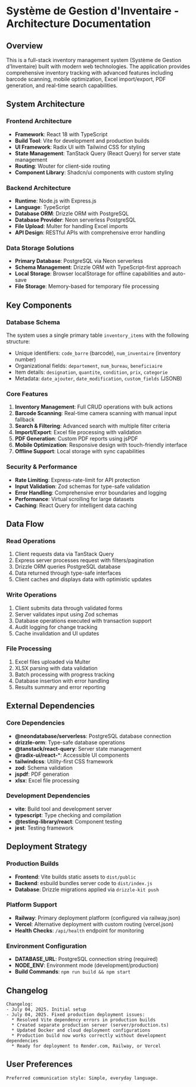 # Système de Gestion d'Inventaire - Architecture Documentation

## Overview

This is a full-stack inventory management system (Système de Gestion d'Inventaire) built with modern web technologies. The application provides comprehensive inventory tracking with advanced features including barcode scanning, mobile optimization, Excel import/export, PDF generation, and real-time search capabilities.

## System Architecture

### Frontend Architecture
- **Framework**: React 18 with TypeScript
- **Build Tool**: Vite for development and production builds
- **UI Framework**: Radix UI with Tailwind CSS for styling
- **State Management**: TanStack Query (React Query) for server state management
- **Routing**: Wouter for client-side routing
- **Component Library**: Shadcn/ui components with custom styling

### Backend Architecture
- **Runtime**: Node.js with Express.js
- **Language**: TypeScript
- **Database ORM**: Drizzle ORM with PostgreSQL
- **Database Provider**: Neon serverless PostgreSQL
- **File Upload**: Multer for handling Excel imports
- **API Design**: RESTful APIs with comprehensive error handling

### Data Storage Solutions
- **Primary Database**: PostgreSQL via Neon serverless
- **Schema Management**: Drizzle ORM with TypeScript-first approach
- **Local Storage**: Browser localStorage for offline capabilities and auto-save
- **File Storage**: Memory-based for temporary file processing

## Key Components

### Database Schema
The system uses a single primary table `inventory_items` with the following structure:
- Unique identifiers: `code_barre` (barcode), `num_inventaire` (inventory number)
- Organizational fields: `departement`, `num_bureau`, `beneficiaire`
- Item details: `designation`, `quantite`, `condition`, `prix`, `categorie`
- Metadata: `date_ajouter`, `date_modification`, `custom_fields` (JSONB)

### Core Features
1. **Inventory Management**: Full CRUD operations with bulk actions
2. **Barcode Scanning**: Real-time camera scanning with manual input fallback
3. **Search & Filtering**: Advanced search with multiple filter criteria
4. **Import/Export**: Excel file processing with validation
5. **PDF Generation**: Custom PDF reports using jsPDF
6. **Mobile Optimization**: Responsive design with touch-friendly interface
7. **Offline Support**: Local storage with sync capabilities

### Security & Performance
- **Rate Limiting**: Express-rate-limit for API protection
- **Input Validation**: Zod schemas for type-safe validation
- **Error Handling**: Comprehensive error boundaries and logging
- **Performance**: Virtual scrolling for large datasets
- **Caching**: React Query for intelligent data caching

## Data Flow

### Read Operations
1. Client requests data via TanStack Query
2. Express server processes request with filters/pagination
3. Drizzle ORM queries PostgreSQL database
4. Data returned through type-safe interfaces
5. Client caches and displays data with optimistic updates

### Write Operations
1. Client submits data through validated forms
2. Server validates input using Zod schemas
3. Database operations executed with transaction support
4. Audit logging for change tracking
5. Cache invalidation and UI updates

### File Processing
1. Excel files uploaded via Multer
2. XLSX parsing with data validation
3. Batch processing with progress tracking
4. Database insertion with error handling
5. Results summary and error reporting

## External Dependencies

### Core Dependencies
- **@neondatabase/serverless**: PostgreSQL database connection
- **drizzle-orm**: Type-safe database operations
- **@tanstack/react-query**: Server state management
- **@radix-ui/react-***: Accessible UI components
- **tailwindcss**: Utility-first CSS framework
- **zod**: Schema validation
- **jspdf**: PDF generation
- **xlsx**: Excel file processing

### Development Dependencies
- **vite**: Build tool and development server
- **typescript**: Type checking and compilation
- **@testing-library/react**: Component testing
- **jest**: Testing framework

## Deployment Strategy

### Production Builds
- **Frontend**: Vite builds static assets to `dist/public`
- **Backend**: esbuild bundles server code to `dist/index.js`
- **Database**: Drizzle migrations applied via `drizzle-kit push`

### Platform Support
- **Railway**: Primary deployment platform (configured via railway.json)
- **Vercel**: Alternative deployment with custom routing (vercel.json)
- **Health Checks**: `/api/health` endpoint for monitoring

### Environment Configuration
- **DATABASE_URL**: PostgreSQL connection string (required)
- **NODE_ENV**: Environment mode (development/production)
- **Build Commands**: `npm run build && npm start`

## Changelog

```
Changelog:
- July 04, 2025. Initial setup
- July 04, 2025. Fixed production deployment issues:
  * Resolved Vite dependency errors in production builds
  * Created separate production server (server/production.ts) 
  * Updated Docker and cloud deployment configurations
  * Production build now works correctly without development dependencies
  * Ready for deployment to Render.com, Railway, or Vercel
```

## User Preferences

```
Preferred communication style: Simple, everyday language.
```